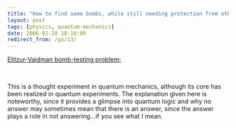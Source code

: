 ```yaml
---
title: "How to find some bombs, while still needing protection from others"
layout: post
tags: [physics, quantum-mechanics]
date: 2006-02-28 18:10:00
redirect_from: /go/13/
---
```


[Elitzur-Vaidman bomb-testing problem:](http://www.answers.com/topic/elitzur-vaidman-bomb-testing-problem)

&nbsp;

This is a thought experiment in quantum mechanics, although its core has been realized in quantum experiments. The explanation given here is noteworthy, since it provides a glimpse into quantum logic and why no answer may sometimes mean that there is an answer, since the answer plays a role in not answering…if you see what I mean.